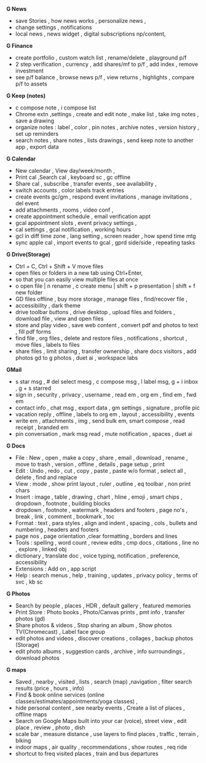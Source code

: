**G News**
* save Stories , how news works , personalize news , 
* change settings , notifications
* local news , news widget , digital subscriptions np/content,

**G Finance**
* create portfolio , custom watch list , rename/delete , playground p/f
* 2 step verification , currency , add shares/mf to p/f , add index , remove investment
* see p/f balance , browse news p/f , view returns , highlights , compare p/f to assets

**G Keep (notes)**
* c compose note , i compose list
* Chrome extn ,settings , create and edit note , make list , take img notes , save a drawing
* organize notes : label , color , pin notes , archive notes , version history , set up reminders
* search notes , share notes , lists drawings , send keep note to another app , export data

**G Calendar**
* New calendar , View day/week/month , 
* Print cal ,Search cal , keyboard sc , gc offline
* Share cal , subscribe , transfer events , see availability , 
* switch accounts , color labels track entries
* create events gc/gm , respond event invitations , manage invitations , del event
* add attachments , rooms , video conf , 
* create appointment schedule , email verification appt
* gcal appointment slots , event privacy settings , 
* cal settings , gcal notification , working hours
* gcl in diff time zone , lang setting , screen reader , how spend time mtg
* sync apple cal , import events to gcal , gprd side/side , repeating tasks

**G Drive(Storage)**
* Ctrl + C, Ctrl + Shift + V move files
* open files or folders in a new tab using Ctrl+Enter, 
* so that you can easily view multiple files at once
* o  open file | n rename , c  create menu | shift + p presentation | shift + f   new folder
* GD files offline , buy more storage , manage files , find/recover file , 
* accessibility , dark theme
* drive toolbar buttons , drive desktop , upload files and folders , download file , view and open files
* store and play video , save web content , convert pdf and photos to text , fill pdf forms
* find file , org files , delete and restore files , notifications , shortcut , move files , labels to files
* share files , limit sharing , transfer ownership , share docs visitors , add photos gd to g photos , duet ai , workspace labs

**GMail**
* s star msg , # del select mesg , c compose msg , l label msg, g + i    inbox  ,   g + s   starred
* sign in , security , privacy , username , read em , org em , find em , fwd em
* contact info , chat msg , export data , gm settings , signature , profile pic
* vacation reply , offline , labels to org em , layout , accessibility , events
* write em , attachments , img , send bulk em, smart compose , read receipt , branded em
* pin conversation , mark msg read , mute notification , spaces , duet ai

**G Docs**
* File : New , open , make a copy , share , email , download , rename , move to trash , version , offline , details , page setup , print
* Edit : Undo , redo , cut , copy , paste , paste w/o format , select all , delete , find and replace
* View : mode , show print layout , ruler , outline , eq toolbar , non print chars
* Insert : image , table , drawing , chart , hline , emoji , smart chips , dropdown , footnote , building blocks 
* dropdown , footnote , watermark , headers and footers , page no's , break , link , comment , bookmark , toc
* Format : text , para styles , align and indent , spacing , cols , bullets and numbering , headers and footers 
* page nos , page orientation ,clear formatting , borders and lines
* Tools : spelling , word count , review edits , cmp docs , citations , line no , explore , linked obj 
* dictionary , translate doc , voice typing, notification , preference, accessibility
* Extensions : Add on , app script
* Help : search menus , help , training , updates , privacy policy , terms of svc , kb sc

**G Photos**
* Search by people , places , HDR , default gallery , featured memories
* Print Store : Photo books , Photo/Canvas prints , pmt info , transfer photos (gd)
* Share photos & videos , Stop sharing an album , Show photos TV(Chromecast) , Label face group
* edit photos and videos , discover creations , collages , backup photos (Storage)
* edit photo albums , suggestion cards , archive , info surroundings , download photos

**G maps**
* Saved , nearby , visited , lists , search (map) ,navigation , filter search results (price , hours , info)
* Find & book online services (online classes/estimates/appointments/yoga classes) ,
* hide personal content , see nearby events , Create a list of places , offline maps
* Search on Google Maps built into your car (voice), street view , edit place , review , photo , dish
* scale bar , measure distance , use layers to find places , traffic , terrain , biking
* indoor maps , air quality , recommendations , show routes , req ride
* shortcut to freq visited places , train and bus departures
